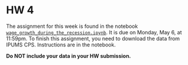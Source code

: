 # HW 4

The assignment for this week is found in the notebook 
[`wage_growth_during_the_recession.ipynb`](./wage_growth_during_the_recession.ipynb). 
It is due on Monday, May 6, at 11:59pm. To finish this assignment, you need to download the data from IPUMS CPS. Instructions are in the notebook.

**Do NOT include your data in your HW submission.**
